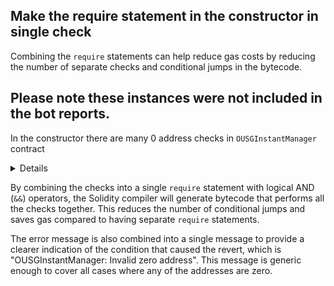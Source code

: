 ## Make the require statement in the constructor in single check

Combining the `require` statements can help reduce gas costs by reducing the number of separate checks and conditional jumps in the bytecode.

## Please note these instances were not included in the bot reports.
In the constructor there are many 0 address checks in `OUSGInstantManager` contract

<details>

<summary>Details</summary>


```javascript
file: contracts/ousg/ousgInstantManager.sol

163:    require(
164:      address(_usdc) != address(0),
165:      "OUSGInstantManager: USDC cannot be 0x0"
166:    );
167:    require(
168:      address(_usdcReciever) != address(0),
169:      "OUSGInstantManager: USDC Receiver cannot be 0x0"
170:    );
171:    require(
172:      address(_feeReceiver) != address(0),
173:      "OUSGInstantManager: feeReceiver cannot be 0x0"
174:    );
175:    require(
176:      address(_ousgOracle) != address(0),
177:      "OUSGInstantManager: OUSG Oracle cannot be 0x0"
178:    );

```

```diff
file: contracts/ousg/ousgInstantManager.sol

-    require(
-      address(_usdc) != address(0),
-      "OUSGInstantManager: USDC cannot be 0x0"
-    );
-    require(
-      address(_usdcReciever) != address(0),
-      "OUSGInstantManager: USDC Receiver cannot be 0x0"
-    );
-    require(
-     address(_feeReceiver) != address(0),
-      "OUSGInstantManager: feeReceiver cannot be 0x0"
-   );
-    require(
-      address(_ousgOracle) != address(0),
-      "OUSGInstantManager: OUSG Oracle cannot be 0x0"
-    );

+   require(
+        address(_usdc) != address(0) && 
+        address(_usdcReciever) != address(0) &&
+        address(_feeReceiver) != address(0) &&
+        address(_ousgOracle) != address(0),
+        "OUSGInstantManager: Invalid zero address"
+    );
```

```javascript
file: contracts/ousg/ousgInstantManager.sol

179:    require(_ousg != address(0), "OUSGInstantManager: OUSG cannot be 0x0");
180:    require(_rousg != address(0), "OUSGInstantManager: rOUSG cannot be 0x0");
181:    require(_buidl != address(0), "OUSGInstantManager: BUIDL cannot be 0x0");

```

```diff
file: contracts/ousg/ousgInstantManager.sol 

-    require(_ousg != address(0), "OUSGInstantManager: OUSG cannot be 0x0");
-    require(_rousg != address(0), "OUSGInstantManager: rOUSG cannot be 0x0");
-    require(_buidl != address(0), "OUSGInstantManager: BUIDL cannot be 0x0");

+    require(_ousg != address(0) && _rousg != address(0) && _buidl != address(0), "OUSGInstantManager: OUSG, rOUSG, and BUIDL cannot be 0x0");

```
```
Estimated gas savings 400 in each require statement.
```

</details>

By combining the checks into a single `require` statement with logical AND (`&&`) operators, the Solidity compiler will generate bytecode that performs all the checks together. This reduces the number of conditional jumps and saves gas compared to having separate `require` statements.

The error message is also combined into a single message to provide a clearer indication of the condition that caused the revert, which is "OUSGInstantManager: Invalid zero address". This message is generic enough to cover all cases where any of the addresses are zero.